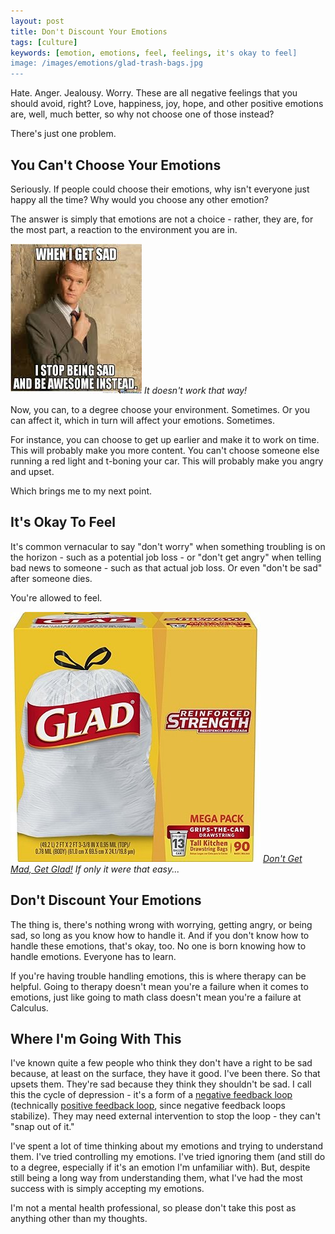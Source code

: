 ```yaml
---
layout: post
title: Don't Discount Your Emotions
tags: [culture]
keywords: [emotion, emotions, feel, feelings, it's okay to feel]
image: /images/emotions/glad-trash-bags.jpg
---
```


Hate. Anger. Jealousy. Worry. These are all negative feelings that you should avoid, right? Love, happiness, joy, hope, and other positive emotions are, well, much better, so why not choose one of those instead?

There's just one problem.

## You Can't Choose Your Emotions

Seriously. If people could choose their emotions, why isn't everyone just happy all the time? Why would you choose any other emotion?

The answer is simply that emotions are not a choice - rather, they are, for the most part, a reaction to the environment you are in.

![Barney Choose Awesome](/images/emotions/barney-choose-awesome.jpg)
*It doesn't work that way!*

Now, you can, to a degree choose your environment. Sometimes. Or you can affect it, which in turn will affect your emotions. Sometimes.

For instance, you can choose to get up earlier and make it to work on time. This will probably make you more content. You can't choose someone else running a red light and t-boning your car. This will probably make you angry and upset.

Which brings me to my next point.

## It's Okay To Feel

It's common vernacular to say "don't worry" when something troubling is on the horizon - such as a potential job loss - or "don't get angry" when telling bad news to someone - such as that actual job loss. Or even "don't be sad" after someone dies.

You're allowed to feel.

![Glad Trash Bags](/images/emotions/glad-trash-bags.jpg)
*[Don't Get Mad, Get Glad!](https://www.homedepot.com/p/Glad-Tall-Kitchen-Drawstring-Trash-Bags/205959531) If only it were that easy...*

## Don't Discount Your Emotions

The thing is, there's nothing wrong with worrying, getting angry, or being sad, so long as you know how to handle it. And if you don't know how to handle these emotions, that's okay, too. No one is born knowing how to handle emotions. Everyone has to learn.

If you're having trouble handling emotions, this is where therapy can be helpful. Going to therapy doesn't mean you're a failure when it comes to emotions, just like going to math class doesn't mean you're a failure at Calculus.

## Where I'm Going With This

I've known quite a few people who think they don't have a right to be sad because, at least on the surface, they have it good. I've been there. So that upsets them. They're sad because they think they shouldn't be sad. I call this the cycle of depression - it's a form of a [negative feedback loop](https://en.wikipedia.org/wiki/Negative_feedback) (technically [positive feedback loop](https://en.wikipedia.org/wiki/Positive_feedback), since negative feedback loops stabilize). They may need external intervention to stop the loop - they can't "snap out of it."

I've spent a lot of time thinking about my emotions and trying to understand them. I've tried controlling my emotions. I've tried ignoring them (and still do to a degree, especially if it's an emotion I'm unfamiliar with). But, despite still being a long way from understanding them, what I've had the most success with is simply accepting my emotions.

I'm not a mental health professional, so please don't take this post as anything other than my thoughts.
